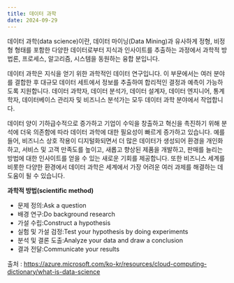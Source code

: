 ```yaml
---
title: 데이터 과학
date: 2024-09-29
---
```



데이터 과학(data science)이란, 데이터 마이닝(Data Mining)과 유사하게 정형, 비정형 형태를 포함한 다양한 데이터로부터 지식과 인사이트를 추출하는 과정에서 과학적 방법론, 프로세스, 알고리즘, 시스템을 동원하는 융합 분입니다.


<!--more-->

데이터 과학은 지식을 얻기 위한 과학적인 데이터 연구입니다. 이 부문에서는 여러 분야를 결합한 후 대규모 데이터 세트에서 정보를 추출하여 합리적인 결정과 예측이 가능하도록 지원합니다. 데이터 과학자, 데이터 분석가, 데이터 설계자, 데이터 엔지니어, 통계학자, 데이터베이스 관리자 및 비즈니스 분석가는 모두 데이터 과학 분야에서 작업합니다.

데이터 양이 기하급수적으로 증가하고 기업이 수익을 창출하고 혁신을 촉진하기 위해 분석에 더욱 의존함에 따라 데이터 과학에 대한 필요성이 빠르게 증가하고 있습니다. 예를 들어, 비즈니스 상호 작용이 디지털화되면서 더 많은 데이터가 생성되어 환경을 개인화하고, 서비스 및 고객 만족도를 높이고, 새롭고 향상된 제품을 개발하고, 판매를 늘리는 방법에 대한 인사이트를 얻을 수 있는 새로운 기회를 제공합니다. 또한 비즈니스 세계를 비롯한 다양한 환경에서 데이터 과학은 세계에서 가장 어려운 여러 과제를 해결하는 데 도움이 될 수 있습니다.

__과학적 방법(scientific method)__

- 문제 정의:Ask a question
- 배경 연구:Do background research
- 가설 수립:Construct a hypothesis
- 실험 및 가설 검정:Test your hypothesis by doing experiments
- 분석 및 결론 도출:Analyze your data and draw a conclusion
- 결과 전달:Communicate your results


출처 : https://azure.microsoft.com/ko-kr/resources/cloud-computing-dictionary/what-is-data-science